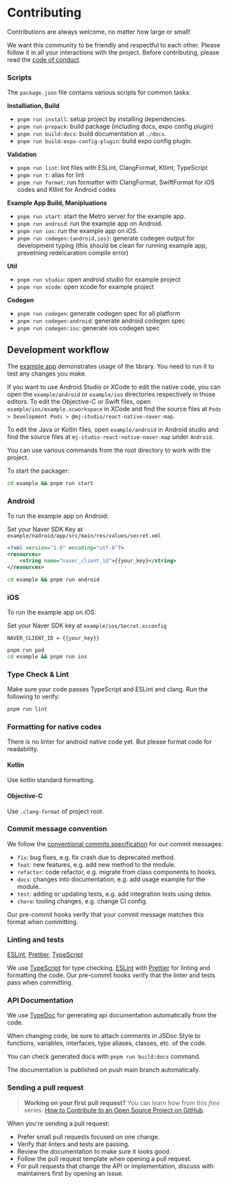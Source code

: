 # Contributing

Contributions are always welcome, no matter how large or small!

We want this community to be friendly and respectful to each other. Please follow it in all your interactions with the project. Before contributing, please read the [code of conduct](./CODE_OF_CONDUCT.md).

### Scripts

The `package.json` file contains various scripts for common tasks:

**Installiation, Build**

- `pnpm run install`: setup project by installing dependencies.
- `pnpm run prepack`: build package (including docs, expo config plugin)
- `pnpm run build:docs`: build documentation at `./docs`.
- `pnpm run build:expo-config-plugin`: build expo config plugin.

**Validation**

- `pnpm run lint`: lint files with ESLint, ClangFormat, Ktlint, TypeScript
- `pnpm run t`: alias for lint
- `pnpm run format`: run formatter with ClangFormat, SwiftFormat for iOS codes and Ktlint for Android codes

**Example App Build, Manipluations**

- `pnpm run start`: start the Metro server for the example app.
- `pnpm run android`: run the example app on Android.
- `pnpm run ios`: run the example app on iOS.
- `pnpm run codegen:{android,ios}`: generate codegen output for development typing (this should be clean for running example app, prevetning redelcaration compile error)

**Util**

- `pnpm run studio`: open android studio for example project
- `pnpm run xcode`: open xcode for example project

**Codegen**

- `pnpm run codegen`: generate codegen spec for all platform
- `pnpm run codegen:android`: generate android codegen spec
- `pnpm run codegen:ios`: generate ios codegen spec

## Development workflow

The [example app](/example/) demonstrates usage of the library. You need to run it to test any changes you make.

If you want to use Android Studio or XCode to edit the native code, you can open the `example/android` or `example/ios` directories respectively in those editors. To edit the Objective-C or Swift files, open `example/ios/example.xcworkspace` in XCode and find the source files at `Pods > Development Pods > @mj-studio/react-native-naver-map`.

To edit the Java or Kotlin files, open `example/android` in Android studio and find the source files at `mj-studio-react-native-naver-map` under `Android`.

You can use various commands from the root directory to work with the project.

To start the packager:

```sh
cd example && pnpm run start
```

### Android

To run the example app on Android:

Set your Naver SDK Key at `example/nadroid/app/src/main/res/values/secret.xml`
```xml
<?xml version="1.0" encoding="utf-8"?>
<resources>
    <string name="naver_client_id">{{your_key}</string>
</resources>
```

```sh
cd example && pnpm run android
```

### iOS

To run the example app on iOS:

Set your Naver SDK key at `example/ios/Secret.xcconfig`

```
NAVER_CLIENT_ID = {{your_key}}
```

```sh
pnpm run pod
cd example && pnpm run ios
```

### Type Check & Lint

Make sure your code passes TypeScript and ESLint and clang. Run the following to verify:

```sh
pnpm run lint
```

### Formatting for native codes

There is no linter for android native code yet. But please format code for readability.

#### Kotlin

Use kotlin standard formatting.

#### Objective-C

Use `.clang-format` of project root.

### Commit message convention

We follow the [conventional commits specification](https://www.conventionalcommits.org/en) for our commit messages:

- `fix`: bug fixes, e.g. fix crash due to deprecated method.
- `feat`: new features, e.g. add new method to the module.
- `refactor`: code refactor, e.g. migrate from class components to hooks.
- `docs`: changes into documentation, e.g. add usage example for the module..
- `test`: adding or updating tests, e.g. add integration tests using detox.
- `chore`: tooling changes, e.g. change CI config.

Our pre-commit hooks verify that your commit message matches this format when committing.

### Linting and tests

[ESLint](https://eslint.org/), [Prettier](https://prettier.io/), [TypeScript](https://www.typescriptlang.org/)

We use [TypeScript](https://www.typescriptlang.org/) for type checking, [ESLint](https://eslint.org/) with [Prettier](https://prettier.io/) for linting and formatting the code.
Our pre-commit hooks verify that the linter and tests pass when committing.

### API Documentation

We use [TypeDoc](https://typedoc.org/guides/overview/) for generating api documentation automatically from the code.

When changing code, be sure to attach comments in JSDoc Style to functions, variables, interfaces, type aliases, classes, etc. of the code.

You can check generated docs with `pnpm run build:docs` command.

The documentation is published on push main branch automatically.

### Sending a pull request

> **Working on your first pull request?** You can learn how from this _free_ series: [How to Contribute to an Open Source Project on GitHub](https://app.egghead.io/playlists/how-to-contribute-to-an-open-source-project-on-github).

When you're sending a pull request:

- Prefer small pull requests focused on one change.
- Verify that linters and tests are passing.
- Review the documentation to make sure it looks good.
- Follow the pull request template when opening a pull request.
- For pull requests that change the API or implementation, discuss with maintainers first by opening an issue.
